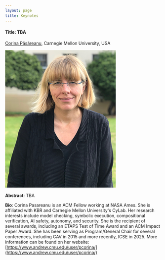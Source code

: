 ```yaml
---
layout: page
title: Keynotes
---
```

#### Title: TBA

[Corina Păsăreanu](https://www.andrew.cmu.edu/user/pcorina/), Carnegie Mellon University, USA

![Corina](./assets/img/corina.png)

**Abstract**: TBA

**Bio**: Corina Pasareanu is an ACM Fellow working at NASA Ames. She is
affiliated with KBR and Carnegie Mellon University's CyLab. Her
research interests include model checking, symbolic execution,
compositional verification, AI safety, autonomy, and security. She is
the recipient of several awards, including an ETAPS Test of Time Award
and an ACM Impact Paper Award.  She has been serving as
Program/General Chair for several conferences, including CAV in 2015
and more recently, ICSE in 2025. More information can be found on her
website: [https://www.andrew.cmu.edu/user/pcorina/](https://www.andrew.cmu.edu/user/pcorina/)